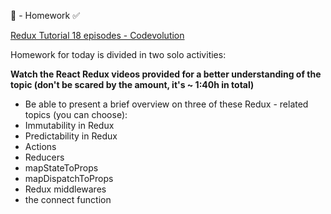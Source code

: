 🥇 - Homework ✅

[Redux Tutorial 18 episodes - Codevolution](https://www.youtube.com/watch?v=9boMnm5X9ak&list=RDCMUC80PWRj_ZU8Zu0HSMNVwKWw&start_radio=1&rv=9boMnm5X9ak&t=5)

Homework for today is divided in two solo activities:

**Watch the React Redux videos provided for a better understanding of the topic (don't be scared by the amount, it's ~ 1:40h in total)**

- Be able to present a brief overview on three of these Redux - related topics (you can choose):
- Immutability in Redux
- Predictability in Redux
- Actions
- Reducers
- mapStateToProps
- mapDispatchToProps
- Redux middlewares
- the connect function

